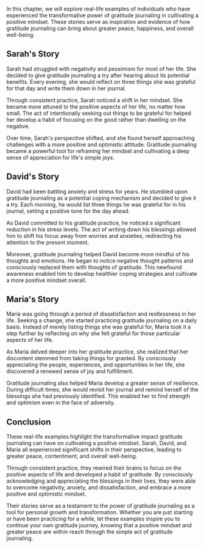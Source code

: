 
In this chapter, we will explore real-life examples of individuals who have experienced the transformative power of gratitude journaling in cultivating a positive mindset. These stories serve as inspiration and evidence of how gratitude journaling can bring about greater peace, happiness, and overall well-being.

Sarah's Story
-------------

Sarah had struggled with negativity and pessimism for most of her life. She decided to give gratitude journaling a try after hearing about its potential benefits. Every evening, she would reflect on three things she was grateful for that day and write them down in her journal.

Through consistent practice, Sarah noticed a shift in her mindset. She became more attuned to the positive aspects of her life, no matter how small. The act of intentionally seeking out things to be grateful for helped her develop a habit of focusing on the good rather than dwelling on the negative.

Over time, Sarah's perspective shifted, and she found herself approaching challenges with a more positive and optimistic attitude. Gratitude journaling became a powerful tool for reframing her mindset and cultivating a deep sense of appreciation for life's simple joys.

David's Story
-------------

David had been battling anxiety and stress for years. He stumbled upon gratitude journaling as a potential coping mechanism and decided to give it a try. Each morning, he would list three things he was grateful for in his journal, setting a positive tone for the day ahead.

As David committed to his gratitude practice, he noticed a significant reduction in his stress levels. The act of writing down his blessings allowed him to shift his focus away from worries and anxieties, redirecting his attention to the present moment.

Moreover, gratitude journaling helped David become more mindful of his thoughts and emotions. He began to notice negative thought patterns and consciously replaced them with thoughts of gratitude. This newfound awareness enabled him to develop healthier coping strategies and cultivate a more positive mindset overall.

Maria's Story
-------------

Maria was going through a period of dissatisfaction and restlessness in her life. Seeking a change, she started practicing gratitude journaling on a daily basis. Instead of merely listing things she was grateful for, Maria took it a step further by reflecting on why she felt grateful for those particular aspects of her life.

As Maria delved deeper into her gratitude practice, she realized that her discontent stemmed from taking things for granted. By consciously appreciating the people, experiences, and opportunities in her life, she discovered a renewed sense of joy and fulfillment.

Gratitude journaling also helped Maria develop a greater sense of resilience. During difficult times, she would revisit her journal and remind herself of the blessings she had previously identified. This enabled her to find strength and optimism even in the face of adversity.

Conclusion
----------

These real-life examples highlight the transformative impact gratitude journaling can have on cultivating a positive mindset. Sarah, David, and Maria all experienced significant shifts in their perspective, leading to greater peace, contentment, and overall well-being.

Through consistent practice, they rewired their brains to focus on the positive aspects of life and developed a habit of gratitude. By consciously acknowledging and appreciating the blessings in their lives, they were able to overcome negativity, anxiety, and dissatisfaction, and embrace a more positive and optimistic mindset.

Their stories serve as a testament to the power of gratitude journaling as a tool for personal growth and transformation. Whether you are just starting or have been practicing for a while, let these examples inspire you to continue your own gratitude journey, knowing that a positive mindset and greater peace are within reach through the simple act of gratitude journaling.
